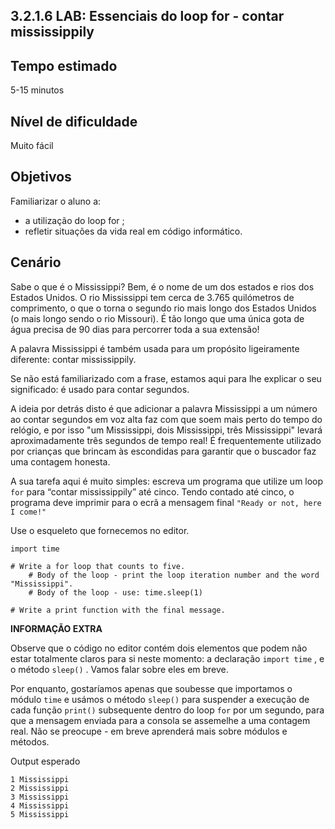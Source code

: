 ## 3.2.1.6 LAB: Essenciais do loop for - contar mississippily

## Tempo estimado
5-15 minutos

## Nível de dificuldade
Muito fácil

## Objetivos
Familiarizar o aluno a:

* a utilização do loop for ;
* refletir situações da vida real em código informático.

## Cenário
Sabe o que é o Mississippi? Bem, é o nome de um dos estados e rios dos Estados Unidos. O rio Mississippi tem cerca de 3.765 quilómetros de comprimento, o que o torna o segundo rio mais longo dos Estados Unidos (o mais longo sendo o rio Missouri). É tão longo que uma única gota de água precisa de 90 dias para percorrer toda a sua extensão!

A palavra Mississippi é também usada para um propósito ligeiramente diferente: contar mississippily.

Se não está familiarizado com a frase, estamos aqui para lhe explicar o seu significado: é usado para contar segundos.

A ideia por detrás disto é que adicionar a palavra Mississippi a um número ao contar segundos em voz alta faz com que soem mais perto do tempo do relógio, e por isso "um Mississippi, dois Mississippi, três Mississippi" levará aproximadamente três segundos de tempo real! É frequentemente utilizado por crianças que brincam às escondidas para garantir que o buscador faz uma contagem honesta.


A sua tarefa aqui é muito simples: escreva um programa que utilize um loop `for` para “contar mississippily” até cinco. Tendo contado até cinco, o programa deve imprimir para o ecrã a mensagem final `"Ready or not, here I come!"`

Use o esqueleto que fornecemos no editor.
```
import time

# Write a for loop that counts to five.
    # Body of the loop - print the loop iteration number and the word "Mississippi".
    # Body of the loop - use: time.sleep(1)

# Write a print function with the final message.
```

**INFORMAÇÃO EXTRA**

Observe que o código no editor contém dois elementos que podem não estar totalmente claros para si neste momento: a declaração `import time` , e o método `sleep()` . Vamos falar sobre eles em breve.

Por enquanto, gostaríamos apenas que soubesse que importamos o módulo `time` e usámos o método `sleep()` para suspender a execução de cada função `print()` subsequente dentro do loop `for` por um segundo, para que a mensagem enviada para a consola se assemelhe a uma contagem real. Não se preocupe - em breve aprenderá mais sobre módulos e métodos.

Output esperado
```
1 Mississippi
2 Mississippi
3 Mississippi
4 Mississippi
5 Mississippi

``` 


